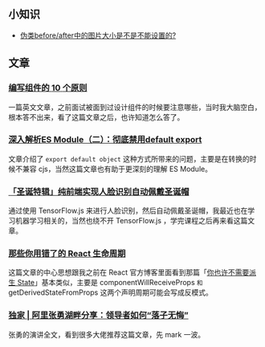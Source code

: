 ## 小知识

- [伪类before/after中的图片大小是不是不能设置的?](https://segmentfault.com/q/1010000004569689)

## 文章

### [**编写组件的** **10** **个原则**](https://dev.to/selbekk/the-10-component-commandments-2a7f)

一篇英文文章，之前面试被面到过设计组件的时候要注意哪些，当时我大脑空白，根本答不出来，看了这篇文章之后，也许知道怎么答了。

### [深入解析ES Module（二）：彻底禁用default export](https://zhuanlan.zhihu.com/p/97335917)

文章介绍了 `export default object` 这种方式所带来的问题，主要是在转换的时候不兼容 cjs，当然这篇文章也有助于更深刻的理解 ES Module。

### [「圣诞特辑」纯前端实现人脸识别自动佩戴圣诞帽](https://mp.weixin.qq.com/s/2FNYzZMyKc7ryhtgbQzHtw)

通过使用 TensorFlow.js 来进行人脸识别，然后自动佩戴圣诞帽，我最近也在学习机器学习相关的，当然也绕不开 TensorFlow.js ，学完课程之后再来看这篇文章。

### [那些你用错了的 React 生命周期](https://mp.weixin.qq.com/s/jzY7wcPit7-tY8BTuA4Cnw)

这篇文章的中心思想跟我之前在 React 官方博客里面看到那篇「[你也许不需要派生 State](https://zh-hans.reactjs.org/blog/2018/06/07/you-probably-dont-need-derived-state.html)」基本类似，主要是 componentWillReceiveProps ` 和 `getDerivedStateFromProps 这两个声明周期可能会写成反模式。

### [独家 | 阿里张勇湖畔分享：领导者如何“落子无悔”](https://mp.weixin.qq.com/s/lBZjppE5cwvNs9EfVHcTgg)

张勇的演讲全文，看到很多大佬推荐这篇文章，先 mark 一波。

